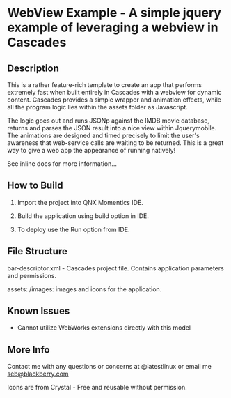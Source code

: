 WebView Example - A simple jquery example of leveraging a webview in Cascades
========

## Description

This is a rather feature-rich template to create an app that performs extremely
fast when built entirely in Cascades with a webview for dynamic content.
Cascades provides a simple wrapper and animation effects, while all the program
logic lies within the assets folder as Javascript.

The logic goes out and runs JSONp against the IMDB movie database, returns and 
parses the JSON result into a nice view within Jquerymobile.  The animations
are designed and timed precisely to limit the user's awareness that web-service
calls are waiting to be returned.  This is a great way to give a web app the 
appearance of running natively!

See inline docs for more information...

## How to Build

1. Import the project into QNX Momentics IDE. 

2. Build the application using build option in IDE.

3. To deploy use the Run option from IDE.

##  File Structure

bar-descriptor.xml - Cascades project file.  Contains application parameters 
and permissions.

assets:
    /images: images and icons for the application.


## Known Issues
- Cannot utilize WebWorks extensions directly with this model

## More Info
Contact me with any questions or concerns at @latestlinux or
email me seb@blackberry.com

Icons are from Crystal - Free and reusable without permission.
